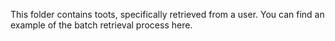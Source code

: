 This folder contains toots, specifically retrieved from a user. You can find an example of the batch retrieval process here.